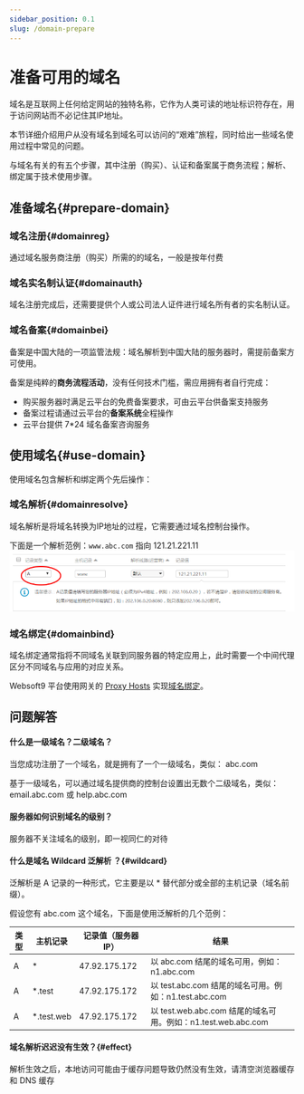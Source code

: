 ```yaml
---
sidebar_position: 0.1
slug: /domain-prepare
---
```


# 准备可用的域名

域名是互联网上任何给定网站的独特名称，它作为人类可读的地址标识符存在，用于访问网站而不必记住其IP地址。  

本节详细介绍用户从没有域名到域名可以访问的“艰难”旅程，同时给出一些域名使用过程中常见的问题。  

与域名有关的有五个步骤，其中注册（购买）、认证和备案属于商务流程；解析、绑定属于技术使用步骤。    

## 准备域名{#prepare-domain}

### 域名注册{#domainreg}

通过域名服务商注册（购买）所需的的域名，一般是按年付费

### 域名实名制认证{#domainauth}

域名注册完成后，还需要提供个人或公司法人证件进行域名所有者的实名制认证。  

### 域名备案{#domainbei}

备案是中国大陆的一项监管法规：域名解析到中国大陆的服务器时，需提前备案方可使用。

备案是纯粹的**商务流程活动**，没有任何技术门槛，需应用拥有者自行完成：

* 购买服务器时满足云平台的免费备案要求，可由云平台供备案支持服务
* 备案过程请通过云平台的**备案系统**全程操作
* 云平台提供 7*24 域名备案咨询服务

## 使用域名{#use-domain}

使用域名包含解析和绑定两个先后操作：  

### 域名解析{#domainresolve}

域名解析是将域名转换为IP地址的过程，它需要通过域名控制台操作。   

下面是一个解析范例：`www.abc.com` 指向 121.21.221.11  
![](./assets/domain-websoft9.png)


### 域名绑定{#domainbind}

域名绑定通常指将不同域名关联到同服务器的特定应用上，此时需要一个中间代理区分不同域名与应用的对应关系。    

Websoft9 平台使用网关的 [Proxy Hosts](./gateway-proxy) 实现[域名绑定](./domain-set)。  

## 问题解答

#### 什么是一级域名？二级域名？

当您成功注册了一个域名，就是拥有了一个一级域名，类似： abc.com   

基于一级域名，可以通过域名提供商的控制台设置出无数个二级域名，类似：email.abc.com 或 help.abc.com

#### 服务器如何识别域名的级别？

服务器不关注域名的级别，即一视同仁的对待

#### 什么是域名 Wildcard 泛解析 ？{#wildcard}

泛解析是 A 记录的一种形式，它主要是以 * 替代部分或全部的主机记录（域名前缀）。  

假设您有 abc.com 这个域名，下面是使用泛解析的几个范例：

| 类型 | 主机记录 | 记录值（服务器 IP） | 结果                                                         |
| -------- | -------------------- | ------------------- | ------------------------------------------------------------ |
| A        | *                    | 47.92.175.172       | 以 abc.com 结尾的域名可用，例如：n1.abc.com |
| A        | *.test               | 47.92.175.172       | 以 test.abc.com 结尾的域名可用。例如：n1.test.abc.com|
| A        | *.test.web           | 47.92.175.172       | 以 test.web.abc.com 结尾的域名可用。例如：n1.test.web.abc.com |

#### 域名解析迟迟没有生效？{#effect}

解析生效之后，本地访问可能由于缓存问题导致仍然没有生效，请清空浏览器缓存和 DNS 缓存